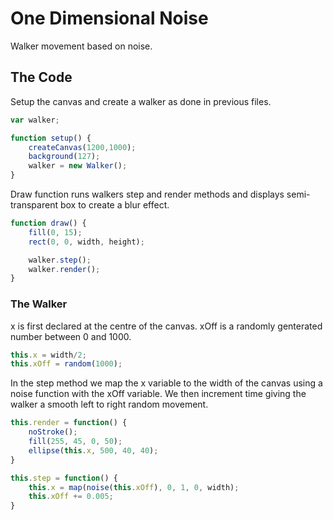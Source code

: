 # One Dimensional Noise

Walker movement based on noise.

## The Code

Setup the canvas and create a walker as done in previous files.

```js
var walker;

function setup() {
	createCanvas(1200,1000);
	background(127);
	walker = new Walker();
}
```

Draw function runs walkers step and render methods and displays semi-transparent box to create a blur effect.

```js
function draw() {
	fill(0, 15);
	rect(0, 0, width, height);

	walker.step();
	walker.render();
}
```

### The Walker

x is first declared at the centre of the canvas. xOff is a randomly genterated number between 0 and 1000.

```js
this.x = width/2;
this.xOff = random(1000);
```

In the step method we map the x variable to the width of the canvas using a noise function with the xOff variable. We then increment time giving the walker a smooth left to right random movement.

```js
this.render = function() {
	noStroke();
	fill(255, 45, 0, 50);
	ellipse(this.x, 500, 40, 40);
}

this.step = function() {
	this.x = map(noise(this.xOff), 0, 1, 0, width);
	this.xOff += 0.005;
}
```